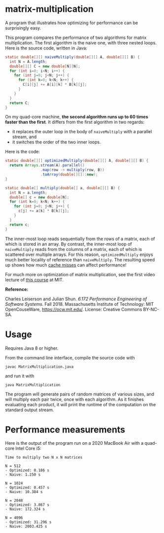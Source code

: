 # matrix-multiplication

A program that illustrates how optimizing for performance can be surprisingly easy.

This program compares the performance of two algorithms for matrix multiplication. The first algorithm is the naive one, with three nested loops. Here is the source code, written in Java:

```java
static double[][] naiveMultiply(double[][] A, double[][] B) {
  int N = A.length;
  double[][] C = new double[N][N];
  for (int i=0; i<N; i++) {
    for (int j=0; j<N; j++) {
      for (int k=0; k<N; k++) {
        C[i][j] += A[i][k] * B[k][j];
      }
    }
  }
  return C; 
}
```

On my quad-core machine, <b>the second algorithm runs up to 60 times faster than the first</b>. It differs from the first algorithm in two regards:

- it replaces the outer loop in the body of `naiveMultiply` with a parallel stream, and
- it switches the order of the two inner loops.

Here is the code:

```java
static double[][] optimizedMultiply(double[][] A, double[][] B) {
  return Arrays.stream(A).parallel()
                .map(row -> multiply(row, B))
                .toArray(double[][]::new);
}
```

```java
static double[] multiply(double[] a, double[][] B) {
  int N = a.length;
  double[] c = new double[N];
  for (int k=0; k<N; k++) {
    for (int j=0; j<N; j++) {
      c[j] += a[k] * B[k][j];
    }
  }
  return c;
}
```

The inner-most loop reads sequentially from the rows of a matrix, each of which is stored in an array. By contrast, the inner-most loop of `naiveMultiply` reads from the columns of a matrix, each of which is scattered over multiple arrays. For this reason, `optimizedMultiply` enjoys much better locality of reference than `naiveMultiply`. The resulting speed up shows how much [cache misses](https://en.wikipedia.org/wiki/CPU_cache#Cache_miss) can affect performance!

For much more on optimization of matrix multiplication, see the first video lecture of <a href="https://ocw.mit.edu/courses/electrical-engineering-and-computer-science/6-172-performance-engineering-of-software-systems-fall-2018/">this course</a> at MIT.

<b>Reference:</b>

Charles Leiserson and Julian Shun. <i>6.172 Performance Engineering of Software Systems.</i> Fall 2018. Massachusetts Institute of Technology: MIT OpenCouseWare, <a href="https://ocw.mit.edu/">https://ocw.mit.edu/</a>. License: Creative Commons BY-NC-SA.

# Usage

Requires Java 8 or higher.

From the command line interface, compile the source code with
```
javac MatrixMultiplication.java
```
and run it with
```
java MatrixMultiplication
```
The program will generate pairs of random matrices of various sizes, and will multiply each pair twice, once with each algorithm. As it finishes evaluating each product, it will print the runtime of the computation on the standard output stream.

# Performance measurements

Here is the output of the program run on a 2020 MacBook Air with a quad-core Intel Core i5:

```
Time to multiply two N x N matrices

N = 512 
- Optimized: 0.186 s 
- Naive: 1.250 s 

N = 1024 
- Optimized: 0.457 s 
- Naive: 10.384 s 

N = 2048 
- Optimized: 3.867 s 
- Naive: 172.324 s 

N = 4096 
- Optimized: 31.296 s 
- Naive: 2003.425 s 
```

